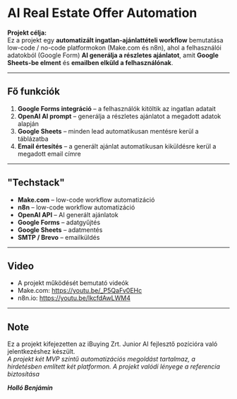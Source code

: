 # AI Real Estate Offer Automation

**Projekt célja:**  
Ez a projekt egy **automatizált ingatlan-ajánlattételi workflow** bemutatása low-code / no-code platformokon (Make.com és n8n), ahol a felhasználói adatokból (Google Form) **AI generálja a részletes ajánlatot**, amit **Google Sheets-be elment** és **emailben elküld a felhasználónak**.

---

## Fő funkciók

1. **Google Forms integráció** – a felhasználók kitöltik az ingatlan adatait
2. **OpenAI AI prompt** – generálja a részletes ajánlatot a megadott adatok alapján 
3. **Google Sheets** – minden lead automatikusan mentésre kerül a táblázatba  
4. **Email értesítés** – a generált ajánlat automatikusan kiküldésre kerül a megadott email címre

---

## "Techstack"

- **Make.com** – low-code workflow automatizáció  
- **n8n** – low-code workflow automatizáció 
- **OpenAI API** – AI generált ajánlatok  
- **Google Forms** – adatgyűjtés  
- **Google Sheets** – adatmentés  
- **SMTP / Brevo** – emailküldés  

---

## Video

- A projekt működését bemutató videók
- Make.com: https://youtu.be/_P5QaFv0EHc
- n8n.io: https://youtu.be/lkcfdAwLWM4

---

## Note
Ez a projekt kifejezetten az iBuying Zrt. Junior AI fejlesztő pozícióra való jelentkezéshez készült.  
*A projekt két MVP színtű automatizációs megoldást tartalmaz, a hirdetésben említett két platformon. A projekt valódi lényege a referencia biztosítása*


***Holló Benjámin***


